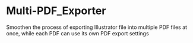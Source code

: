 # Multi-PDF_Exporter
Smoothen the process of exporting Illustrator file into multiple PDF files at once, while each PDF can use its own PDF export settings
